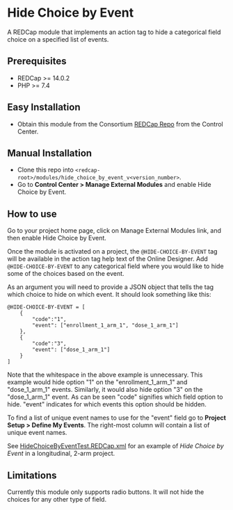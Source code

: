 # Hide Choice by Event
A REDCap module that implements an action tag to hide a categorical field choice on a specified list of events.

## Prerequisites
- REDCap >= 14.0.2
- PHP >= 7.4

## Easy Installation
- Obtain this module from the Consortium [REDCap Repo](https://redcap.vanderbilt.edu/consortium/modules/index.php) from the Control Center.

## Manual Installation
- Clone this repo into `<redcap-root>/modules/hide_choice_by_event_v<version_number>`.
- Go to **Control Center > Manage External Modules** and enable Hide Choice by Event.

## How to use
Go to your project home page, click on Manage External Modules link, and then enable Hide Choice by Event.

Once the module is activated on a project, the `@HIDE-CHOICE-BY-EVENT` tag will be available in the action tag help text of the Online Designer. Add `@HIDE-CHOICE-BY-EVENT` to any categorical field where you would like to hide some of the choices based on the event.

As an argument you will need to provide a JSON object that tells the tag which choice to hide on which event. It should look something like this:
```
@HIDE-CHOICE-BY-EVENT = [
    {
        "code":"1",
        "event": ["enrollment_1_arm_1", "dose_1_arm_1"]
    },
    {
        "code":"3",
        "event": ["dose_1_arm_1"]
    }
]
```
Note that the whitespace in the above example is unnecessary. This example would hide option "1" on the "enrollment_1_arm_1" and "dose_1_arm_1" events. Similarly, it would also hide option "3" on the  "dose_1_arm_1" event. As can be seen "code" signifies which field option to hide. "event" indicates for which events this option should be hidden.

To find a list of unique event names to use for the "event" field go to **Project Setup > Define My Events**. The right-most column will contain a list of unique event names.

See [HideChoiceByEventTest.REDCap.xml](examples/HideChoiceByEventTest.REDCap.xml) for an example of _Hide Choice by Event_ in a longitudinal, 2-arm project.

## Limitations

Currently this module only supports radio buttons. It will not hide the choices for any other type of field.
